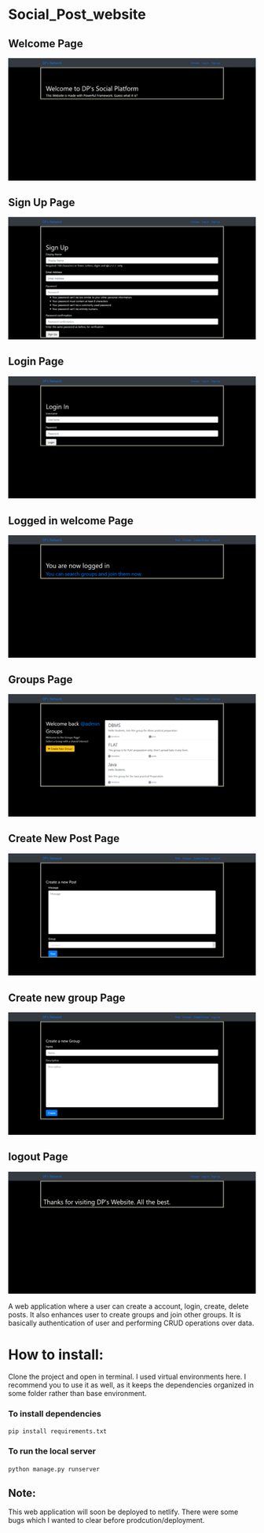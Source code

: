 # Social_Post_website

## Welcome Page
![Welcome page](https://github.com/Tesla-Atoz/Social_Post_website/blob/main/webpics/Screenshot_2021-01-28%20Dp's%20Network.png)

## Sign Up Page
![Welcome page](https://github.com/Tesla-Atoz/Social_Post_website/blob/main/webpics/Screenshot_2021-01-28%20Dp's%20Network(1).png)

## Login Page
![Login page](https://github.com/Tesla-Atoz/Social_Post_website/blob/main/webpics/Screenshot_2021-01-28%20Dp's%20Network(2).png)

## Logged  in welcome Page
![Welcome page](https://github.com/Tesla-Atoz/Social_Post_website/blob/main/webpics/Screenshot_2021-01-28%20Dp's%20Network(3).png)

## Groups  Page
![Groups page](https://github.com/Tesla-Atoz/Social_Post_website/blob/main/webpics/Screenshot_2021-01-28%20Dp's%20Network(4).png)

## Create New Post Page
![Create New Post](https://github.com/Tesla-Atoz/Social_Post_website/blob/main/webpics/Screenshot_2021-01-28%20Dp's%20Network(5).png)

## Create new group Page
![Create new group](https://github.com/Tesla-Atoz/Social_Post_website/blob/main/webpics/Screenshot_2021-01-28%20Dp's%20Network(6).png)

## logout Page
![logout page](https://github.com/Tesla-Atoz/Social_Post_website/blob/main/webpics/Screenshot_2021-01-28%20Dp's%20Network(7).png)


A web application where a user can create a account, login, create, delete posts. It also enhances user to create groups and join other groups. 
It is basically authentication of user and performing CRUD operations over data. 

# How to install:
Clone the project and open in terminal. I used virtual environments here. I recommend you to use it as well, as it keeps the dependencies organized in some folder rather than base environment.

### To install dependencies

```pip install requirements.txt```

### To run the local server

```python manage.py runserver```

## Note:
This web application will soon be deployed to netlify. There were some bugs which I wanted to clear before prodcution/deployment.
